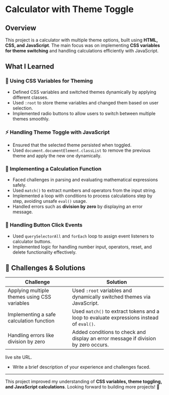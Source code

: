 # Calculator with Theme Toggle

## Overview
This project is a calculator with multiple theme options, built using **HTML, CSS, and JavaScript**. The main focus was on implementing **CSS variables for theme switching** and handling calculations efficiently with JavaScript.

## What I Learned

### 🎨 Using CSS Variables for Theming
- Defined CSS variables and switched themes dynamically by applying different classes.
- Used `:root` to store theme variables and changed them based on user selection.
- Implemented radio buttons to allow users to switch between multiple themes smoothly.

### ⚡ Handling Theme Toggle with JavaScript
- Ensured that the selected theme persisted when toggled.
- Used `document.documentElement.classList` to remove the previous theme and apply the new one dynamically.

### 🧮 Implementing a Calculation Function
- Faced challenges in parsing and evaluating mathematical expressions safely.
- Used `match()` to extract numbers and operators from the input string.
- Implemented a loop with conditions to process calculations step by step, avoiding unsafe `eval()` usage.
- Handled errors such as **division by zero** by displaying an error message.

### 🎯 Handling Button Click Events
- Used `querySelectorAll` and `forEach` loop to assign event listeners to calculator buttons.
- Implemented logic for handling number input, operators, reset, and delete functionality effectively.

## 🚀 Challenges & Solutions
| Challenge | Solution |
|-----------|----------|
| Applying multiple themes using CSS variables | Used `:root` variables and dynamically switched themes via JavaScript. |
| Implementing a safe calculation function | Used `match()` to extract tokens and a loop to evaluate expressions instead of `eval()`. |
| Handling errors like division by zero | Added conditions to check and display an error message if division by zero occurs. |



live site URL.
   - Write a brief description of your experience and challenges faced.

---

This project improved my understanding of **CSS variables, theme toggling, and JavaScript calculations**. Looking forward to building more projects! 🚀  
